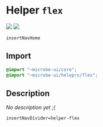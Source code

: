 # Helper `flex`

![](https://img.shields.io/badge/CSS_size-15.0_KB-blue)
![](https://img.shields.io/badge/gzip-1.5_KB-magenta)

`insertNavHome`

## Import

```scss
@import "~microbe-ui/core";
@import "~microbe-ui/heleprs/flex";
```

## Description

_No description yet ;(_

`insertNavDivider=helper-flex`
